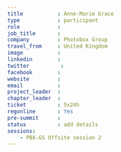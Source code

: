 ```yaml
---
title           : Anne-Marie Grace
type            : participant
role            :
job_title       :
company         : Photobox Group
travel_from     : United Kingdom
image           :
linkedin        :
twitter          :
facebook        :
website         :
email           :
project_leader  :
chapter_leader  :
ticket          : 5x24h
regonline       : Yes
pre-summit      :
status          : add details
sessions:
    - PBX-GS Offsite session 2
---
```


